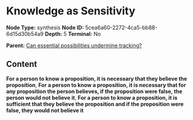 # Knowledge as Sensitivity

**Node Type:** synthesis
**Node ID:** 5cea6a60-2272-4ca5-bb88-6d15d30b54a9
**Depth:** 5
**Terminal:** No

**Parent:** [Can essential possibilities undermine tracking?](can-essential-possibilities-undermine-tracking-antithesis-4eb5d449-06b8-43d5-8cbd-59a411963d90.md)

## Content

**For a person to know a proposition, it is necessary that they believe the proposition**, **For a person to know a proposition, it is necessary that for any proposition the person believes, if the proposition were false, the person would not believe it**, **For a person to know a proposition, it is sufficient that they believe the proposition and if the proposition were false, they would not believe it**
